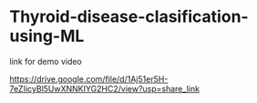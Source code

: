 # Thyroid-disease-clasification-using-ML

link for demo video

https://drive.google.com/file/d/1Aj51er5H-7eZIicyBl5UwXNNKIYG2HC2/view?usp=share_link
